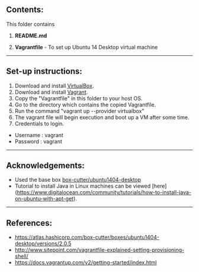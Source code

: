 ## Contents:
This folder contains

1. __README.md__

2. __Vagrantfile__ - To set up Ubuntu 14 Desktop virtual machine

***

## Set-up instructions:

1. Download and install [VirtualBox](https://www.virtualbox.org/).
2. Download and install [Vagrant](http://www.vagrantup.com/).
3. Copy the "Vagrantfile" in this folder to your host OS.
4. Go to the directory which contains the copied Vagrantfile.
5. Run the command "vagrant up --provider virtualbox"
6. The vagrant file will begin execution and boot up a VM after some time.
7. Credentials to login.
  * Username : vagrant
  * Password : vagrant
 
***

## Acknowledgements:
  * Used the base box [box-cutter/ubuntu1404-desktop](https://atlas.hashicorp.com/box-cutter/boxes/ubuntu1404-desktop/versions/2.0.5)
  * Tutorial to install Java in Linux machines can be viewed [here] (https://www.digitalocean.com/community/tutorials/how-to-install-java-on-ubuntu-with-apt-get).
 

***

## References:
* https://atlas.hashicorp.com/box-cutter/boxes/ubuntu1404-desktop/versions/2.0.5
* http://www.sitepoint.com/vagrantfile-explained-setting-provisioning-shell/
* https://docs.vagrantup.com/v2/getting-started/index.html

